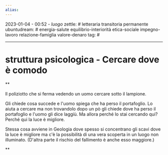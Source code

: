 ```yaml
---
alias: 
---
```

2023-01-04 - 00:52 - *luogo*
zettle: # letteraria transitoria permanente
ubuntudream: # energia-salute equilibrio-interiorità etica-sociale impegno-lavoro relazione-famiglia valore-denaro 
tag: #

---
# struttura psicologica - Cercare dove è comodo

**

Il poliziotto che si ferma vedendo un uomo cercare sotto il lampione.

Gli chiede cosa succede e l'uomo spiega che ha perso il portafoglio. Lo aiuta a cercare ma non trovandolo dopo un pò gli chiede dove ha perso il portafoglio e l'uomo gli dice laggiù. Ma allora perché lo stai cercando qui? Perché qui la luce è migliore.

  

Stessa cosa avviene in Geologia dove spesso si concentrano gli scavi dove la luce è migliore ma c'è la possibilità di una vera scoperta in un luogo non illuminato. (D'altra parte il rischio del fallimento è anche esso maggiore.)

**
